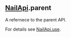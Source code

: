 [glob]: https://npmjs.org/package/glob
[grunt-contrib-coffee]: https://github.com/gruntjs/grunt-contrib-coffee
[grunt-istanbul-coverage]: https://github.com/daniellmb/grunt-istanbul-coverage
[grunt-istanbul]: https://github.com/taichi/grunt-istanbul
[grunt-simple-mocha]: https://github.com/yaymukund/grunt-simple-mocha
[grunt]: http://gruntjs.com/
[mocha]: https://npmjs.org/package/mocha
[should]: https://github.com/visionmedia/should.js
[underscore]: http://underscorejs.org

[About.meta-data]: ../About/meta-data.coffee.md
[About.modules]: ../About/modules.coffee.md
[NailApi]: ../NailApi.coffee.md
[NailApi.lib]: lib.coffee.md
[NailApi.modules]: modules.coffee.md
[NailApi.parent]: parent.coffee.md
[NailApi.to]: to.coffee.md
[NailApi.use]: use.coffee.md

[nail]: https://github.com/noptic/nail
[npm]: https://github.com/noptic/nail

[NailApi].parent
----------------
A refernece to the parent API.

For details see [NailApi.use].